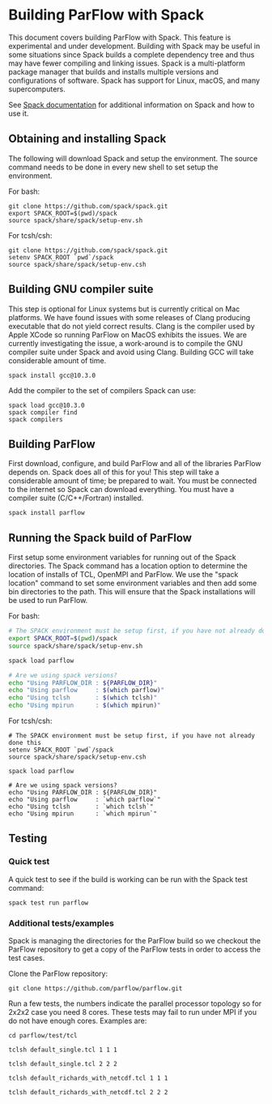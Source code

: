# Building ParFlow with Spack

This document covers building ParFlow with Spack.  This feature is
experimental and under development.  Building with Spack may be useful
in some situations since Spack builds a complete dependency tree and
thus may have fewer compiling and linking issues.  Spack is a
multi-platform package manager that builds and installs multiple
versions and configurations of software. Spack has support for Linux,
macOS, and many supercomputers.

See [Spack documentation](https://spack.io) for additional information
on Spack and how to use it.

## Obtaining and installing Spack

The following will download Spack and setup the environment.  The
source command needs to be done in every new shell to set setup the
environment.

For bash:

```shell
git clone https://github.com/spack/spack.git
export SPACK_ROOT=$(pwd)/spack
source spack/share/spack/setup-env.sh
```

For tcsh/csh:

```shell
git clone https://github.com/spack/spack.git
setenv SPACK_ROOT `pwd`/spack
source spack/share/spack/setup-env.csh
```

## Building GNU compiler suite

This step is optional for Linux systems but is currently critical on
Mac platforms.  We have found issues with some releases of Clang
producing executable that do not yield correct results.  Clang is the
compiler used by Apple XCode so running ParFlow on MacOS exhibits the
issues.  We are currently investigating the issue, a work-around is to
compile the GNU compiler suite under Spack and avoid using Clang.
Building GCC will take considerable amount of time.

```shell
spack install gcc@10.3.0
```

Add the compiler to the set of compilers Spack can use:

```shell
spack load gcc@10.3.0
spack compiler find
spack compilers
```
## Building ParFlow

First download, configure, and build ParFlow and all of the libraries
ParFlow depends on.  Spack does all of this for you!  This step will
take a considerable amount of time; be prepared to wait.  You must be
connected to the internet so Spack can download everything.  You must
have a compiler suite (C/C++/Fortran) installed.

```shell
spack install parflow
```

## Running the Spack build of ParFlow 

First setup some environment variables for running out of the Spack
directories.  The Spack command has a location option to determine the
location of installs of TCL, OpenMPI and ParFlow.  We use the "spack
location" command to set some environment variables and then add some
bin directories to the path.  This will ensure that the Spack
installations will be used to run ParFlow.

For bash:

```bash
# The SPACK environment must be setup first, if you have not already done this
export SPACK_ROOT=$(pwd)/spack
source spack/share/spack/setup-env.sh

spack load parflow

# Are we using spack versions?
echo "Using PARFLOW_DIR : ${PARFLOW_DIR}"
echo "Using parflow     : $(which parflow)"
echo "Using tclsh       : $(which tclsh)"
echo "Using mpirun      : $(which mpirun)"
```

For tcsh/csh:

```shell
# The SPACK environment must be setup first, if you have not already done this
setenv SPACK_ROOT `pwd`/spack
source spack/share/spack/setup-env.csh

spack load parflow

# Are we using spack versions?
echo "Using PARFLOW_DIR : ${PARFLOW_DIR}"
echo "Using parflow     : `which parflow`"
echo "Using tclsh       : `which tclsh`"
echo "Using mpirun      : `which mpirun`"
```

## Testing 

### Quick test

A quick test to see if the build is working can be run with the Spack test command:

```shell
spack test run parflow
```

### Additional tests/examples

Spack is managing the directories for the ParFlow build so we checkout
the ParFlow repository to get a copy of the ParFlow tests in order
to access the test cases.

Clone the ParFlow repository:

```shell
git clone https://github.com/parflow/parflow.git
```

Run a few tests, the numbers indicate the parallel processor topology
so for 2x2x2 case you need 8 cores.  These tests may fail to run under
MPI if you do not have enough cores.  Examples are:

```shell
cd parflow/test/tcl

tclsh default_single.tcl 1 1 1

tclsh default_single.tcl 2 2 2

tclsh default_richards_with_netcdf.tcl 1 1 1

tclsh default_richards_with_netcdf.tcl 2 2 2
```

